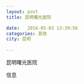 ```yaml
--- 
layout: post 
title: 昆明曙光医院

date:   2016-05-03 13:39:56 
categories: 其他  
city: 昆明
  
--- 
```

   
昆明曙光医院

信息

